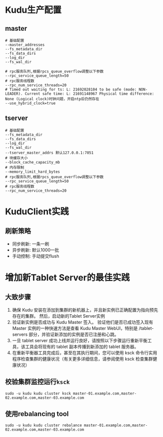 # Kudu生产配置

## master

```
# 基础配置
--master_addresses
--fs_metadata_dir
--fs_data_dirs
--log_dir
--fs_wal_dir

# rpc服务队列,根据rpcs_queue_overflow调整以下参数
--rpc_service_queue_length=50
# rpc服务线程数
--rpc_num_service_threads=20
# Timed out waiting for ts: L: 21692028104 to be safe (mode: NON-LEADER). Current safe time: L: 21691148967 Physical time difference: None (Logical clock)时钟问题，开启ntp后仍然存在
--use_hybrid_clock=true
```

## tserver

```
# 基础配置
--fs_metadata_dir
--fs_data_dirs
--log_dir
--fs_wal_dir
--tserver_master_addrs 默认127.0.0.1:7051
# 块缓存大小
--block_cache_capacity_mb
# 内存限制
--memory_limit_hard_bytes
# rpc服务队列,根据rpcs_queue_overflow调整以下参数
--rpc_service_queue_length=50
# rpc服务线程数
--rpc_num_service_threads=20
```

# KuduClient实践

## 刷新策略

* 同步刷新: 一条一刷
* 异步刷新: 默认1000一批
* 手动控制: 手动提交flush

# 增加新Tablet Server的最佳实践

## 大致步骤

1. 确保 Kudu 安装在添加到集群的新机器上，并且新实例已正确配置为指向预先存在的集群。 然后，启动新的Tablet Server实例
2. 验证新实例是否成功与 Kudu Master 签入。 验证他们是否已成功签入现有 Master 实例的一种快速方法是查看 Kudu Master WebUI，特别是 /tablet-servers 部分，并验证新添加的实例是否已注册和心跳。
3. 一旦 tablet server 成功上线并运行良好，请按照以下步骤运行重新平衡工具，该工具会将现有的 tablet 副本传播到新添加的 tablet 服务器。
4. 在重新平衡器工具完成后，甚至在其执行期间，您可以使用 ksck 命令行实用程序检查集群的健康状况（有关更多详细信息，请参阅使用 ksck 检查集群健康状况）

## 校验集群监控运行`ksck`

```shell
sudo -u kudu kudu cluster ksck master-01.example.com,master-02.example.com,master-03.example.com
```

## 使用rebalancing tool

```shell
sudo -u kudu kudu cluster rebalance master-01.example.com,master-02.example.com,master-03.example.com
```
